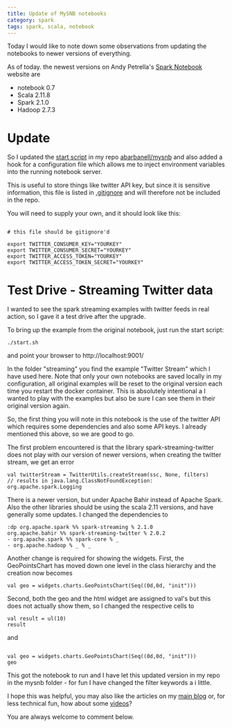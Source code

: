 ```yaml
---
title: Update of MySNB notebooks
category: spark
tags: spark, scala, notebook
---
```


Today I would like to note down some observations from 
updating the notebooks to newer versions of everything. 

As of today. the newest versions on Andy Petrella's 
[Spark Notebook](http://spark-notebook.io/) website are 

- notebook 0.7
- Scala 2.11.8
- Spark 2.1.0
- Hadoop 2.7.3

# Update

So I updated the [start
script](https://github.com/abarbanell/mysnb/blob/master/start.sh)
in my repo [abarbanell/mysnb](https://github.com/abarbanell/mysnb)
and also added a hook for a configuration file which allows me to
inject environment variables into the running notebook server.

This is  useful to store things like twitter API key, but since
it is sensitive information, this file is listed in 
[.gitignore](https://github.com/abarbanell/mysnb/blob/master/.gitignore)
and will therefore not be included in the repo.

You will need to supply your own, and it should look like this:

```

# this file should be gitignore'd
 
export TWITTER_CONSUMER_KEY="YOURKEY"
export TWITTER_CONSUMER_SECRET="YOURKEY"
export TWITTER_ACCESS_TOKEN="YOURKEY"
export TWITTER_ACCESS_TOKEN_SECRET="YOURKEY"

```

# Test Drive - Streaming Twitter data

I wanted to see the spark streaming examples with twitter feeds 
in real action, so I gave it a test drive after the upgrade. 

To bring up the example from the original notebook, just run the 
start script: 

```
./start.sh
```

and point your browser to http://localhost:9001/

In the folder "streaming" you find the example "Twitter Stream" which 
I have used here. Note that only your own notebooks are saved locally 
in my configuration, all original examples will be reset to the original 
version each time you restart the docker container. This is absolutely 
intentional a I wanted to play with the examples but also be sure I can 
see them in their original version again. 

So, the first thing you will note in this notebook is the use of 
the twitter API which requires some dependencies and also some API keys.
I already mentioned this above, so we are good to go. 

The first problem encountered is that the library spark-streaming-twitter 
does not play with our version of newer versions, when creating the twitter 
stream, we get an error 

```
val twitterStream = TwitterUtils.createStream(ssc, None, filters)
// results in java.lang.ClassNotFoundException: org.apache.spark.Logging
```

There is a newer version, but under Apache Bahir instead of Apache
Spark. Also the other libraries should be using the scala 2.11 versions, 
and have generally some updates. I changed the dependencies to

```
:dp org.apache.spark %% spark-streaming % 2.1.0
org.apache.bahir %% spark-streaming-twitter % 2.0.2
- org.apache.spark %% spark-core % _
- org.apache.hadoop % _ % _
```

Another change is required for showing the widgets. 
First, the GeoPointsChart has moved down one level in the class hierarchy 
and the creation now becomes 

```
val geo = widgets.charts.GeoPointsChart(Seq((0d,0d, "init")))
```

Second, both the geo and the html widget are assigned to val's but this does 
not actually show them, so I changed the respective cells to 

```
val result = ul(10)
result
```

and 

```

val geo = widgets.charts.GeoPointsChart(Seq((0d,0d, "init")))
geo

```

This got the notebook to run and I have let this updated version in my 
repo in the mysnb folder - for fun I have changed the filter keywords a i
little.

I hope this was helpful, you may also like the articles on my 
[main blog](http://blog.abarbanell.de/) or, for less technical 
fun, how about some [videos](https://goo.gl/qT7GBy)?

You are always welcome to comment below.
